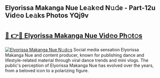 ## Elyorissa Makanga Nue Le𝚊k𝚎d N𝚞𝚍e - Part-12u Vid𝚎o Le𝚊ks Photos YQj9v

# <h2><a href="http://fbb1tf.evod.top/?m=Elyorissa+Makanga+Nue">🔗 👉🔴 Elyorissa Makanga Nue Vid𝚎o Ph𝚘t𝚘s</a></h2>

[![Elyorissa Makanga Nue N𝚞d𝚎s](https://i.imgur.com/8V9OHl7.gif)](http://fbb1tf.evod.top/?m=Elyorissa+Makanga+Nue)
Social media sensation Elyorissa Makanga Nue and content producer, known for publishing dance and lifestyle-related material through viral dance trends and mini vlogs. The public's perception of Elyorissa Makanga Nue has evolved over the years, from a beloved icon to a polarizing figure. 
